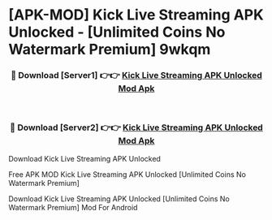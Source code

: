 # [APK-MOD] Kick  Live Streaming APK Unlocked - [Unlimited Coins No Watermark Premium] 9wkqm



<div align="center">
<h3>🔴 Download [Server1] 👉👉 <a href="https://momento.my/?title=Kick__Live_Streaming_APK_Unlocked">Kick  Live Streaming APK Unlocked Mod Apk</a></h3><br>

<h3>🔴 Download [Server2] 👉👉 <a href="https://momento.my/?title=Kick__Live_Streaming_APK_Unlocked">Kick  Live Streaming APK Unlocked Mod Apk</a></h3>
</div>



Download Kick  Live Streaming APK Unlocked 

Free APK MOD Kick  Live Streaming APK Unlocked [Unlimited Coins No Watermark Premium]

Download Kick  Live Streaming APK Unlocked [Unlimited Coins No Watermark Premium] Mod For Android
